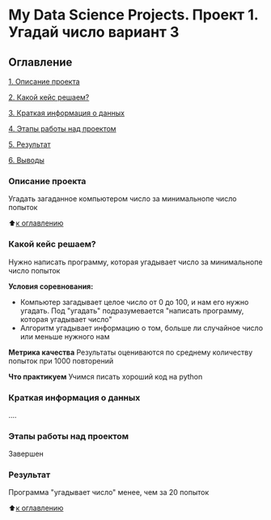 # My Data Science Projects. Проект 1. Угадай число вариант 3

## Оглавление
[1. Описание проекта](https://github.com/DaryaIly/my_data_science/tree/main/project_1README.md#КОписание-проекта)

[2. Какой кейс решаем?](https://github.com/DaryaIly/my_data_science/tree/main/project_1README.md#Какой-кейс-решаем)

[3. Краткая информация о данных](https://github.com/DaryaIly/my_data_science/tree/main/project_1README.md#Краткая-информация-о-данных)

[4. Этапы работы над проектом](https://github.com/DaryaIly/my_data_science/tree/main/project_1README.md#Этапы-работы-над-проектом)

[5. Результат](https://github.com/DaryaIly/my_data_science/tree/main/project_1README.md#Результат)

[6. Выводы](https://github.com/DaryaIly/my_data_science/tree/main/project_1README.md#Выводы)

### Описание проекта
Угадать загаданное компьютером число за минимальнопе число попыток

:arrow_up:[к оглавлению](https://github.com/DaryaIly/my_data_science/tree/main/project_1/README.md#Оглавление)

### Какой кейс решаем?
Нужно написать программу, которая угадывает число за минимальнопе число попыток

**Условия соревнования:**
- Компьютер загадывает целое число от 0 до 100, и нам его нужно угадать. Под "угадать" подразумевается "написать программу, которая угадывает число"
- Алгоритм угадывает информацию о том, больше ли случайное число или меньше нужного нам

**Метрика качества**
Результаты оцениваются по среднему количеству попыток при 1000 повторений

**Что практикуем**
Учимся писать хороший код на python

### Краткая информация о данных
....

### Этапы работы над проектом
Завершен

### Результат
Программа "угадывает число" менее, чем за 20 попыток

:arrow_up:[к оглавлению](https://github.com/DaryaIly/my_data_science/tree/main/project_0/README.md#Оглавление)

[def]: https://github.com/DaryaIly/my_data_science/tree/main/project_0/README.md#Описание-проекта